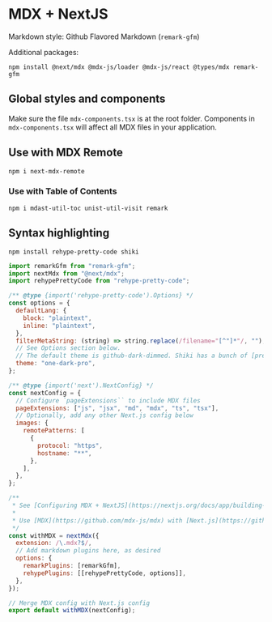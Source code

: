 # MDX + NextJS

Markdown style: Github Flavored Markdown (`remark-gfm`)

Additional packages:

```
npm install @next/mdx @mdx-js/loader @mdx-js/react @types/mdx remark-gfm
```

## Global styles and components

Make sure the file `mdx-components.tsx` is at the root folder. Components in `mdx-components.tsx` will affect all MDX files in your application.

## Use with MDX Remote

```
npm i next-mdx-remote
```

### Use with Table of Contents

```
npm i mdast-util-toc unist-util-visit remark
```

## Syntax highlighting

```
npm install rehype-pretty-code shiki
```

```mjs filename="next.config.mjs"
import remarkGfm from "remark-gfm";
import nextMdx from "@next/mdx";
import rehypePrettyCode from "rehype-pretty-code";

/** @type {import('rehype-pretty-code').Options} */
const options = {
  defaultLang: {
    block: "plaintext",
    inline: "plaintext",
  },
  filterMetaString: (string) => string.replace(/filename="[^"]*"/, ""),
  // See Options section below.
  // The default theme is github-dark-dimmed. Shiki has a bunch of [pre-packaged themes](https://shiki.style/themes#themes), which can be specified as a plain string
  theme: "one-dark-pro",
};

/** @type {import('next').NextConfig} */
const nextConfig = {
  // Configure `pageExtensions`` to include MDX files
  pageExtensions: ["js", "jsx", "md", "mdx", "ts", "tsx"],
  // Optionally, add any other Next.js config below
  images: {
    remotePatterns: [
      {
        protocol: "https",
        hostname: "**",
      },
    ],
  },
};

/**
 * See [Configuring MDX + NextJS](https://nextjs.org/docs/app/building-your-application/configuring/mdx)
 *
 * Use [MDX](https://github.com/mdx-js/mdx) with [Next.js](https://github.com/vercel/next.js)
 */
const withMDX = nextMdx({
  extension: /\.mdx?$/,
  // Add markdown plugins here, as desired
  options: {
    remarkPlugins: [remarkGfm],
    rehypePlugins: [[rehypePrettyCode, options]],
  },
});

// Merge MDX config with Next.js config
export default withMDX(nextConfig);
```
